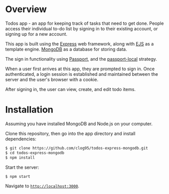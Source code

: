 # Overview

Todos app - an app for keeping track of tasks that need to get done. People access their individual to-do list by signing in to their existing account, or signing up for a new account.

This app is built using the [Express](https://expressjs.com/) web framework, along with [EJS](https://ejs.co/) as a template engine. [MongoDB](https://www.mongodb.com/) as a database for storing data.

The sign in functionality using [Passport](https://www.passportjs.org/), and the [passport-local](https://www.passportjs.org/packages/passport-local/) strategy.

When a user first arrives at this app, they are prompted to sign in. Once authenticated, a login session is established and maintained between the server and the user's browser with a cookie.

After signing in, the user can view, create, and edit todo items.

# Installation

Assuming you have installed MongoDB and Node.js on your computer.

Clone this repository, then go into the app directory and install dependencies:

```bash
$ git clone https://github.com/clog95/todos-express-mongodb.git
$ cd todos-express-mongodb
$ npm install
```

Start the server:
```bash
$ npm start
```

Navigate to [`http://localhost:3000`](http://localhost:3000).